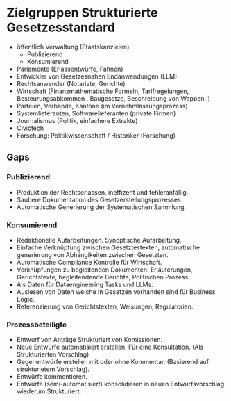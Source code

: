 # Zielgruppen Strukturierte Gesetzesstandard

* öffentlich Verwaltung (Staatskanzleien)
  * Publizierend
  * Konsumierend
* Parlamente (Erlassentwürfe, Fahnen)
* Entwickler von Gesetzesnahen Endanwendungen (LLM)
* Rechtsanwender (Notariate, Gerichte)
* Wirtschaft (Finanzmathematische Formeln, Tarifregelungen, Besteurungsabkommen , Baugesetze, Beschreibung von Wappen..)
* Parteien, Verbände, Kantone (im Vernehmlassungsprozess)
* Systemlieferanten, Softwarelieferanten (private Firmen)
* Journalismus (Politik, einfachere Extrakte)
* Civictech
* Forschung: Politikwissenschaft / Historiker (Forschung)

## Gaps

### Publizierend
* Produktion der Rechtserlassen, ineffizent und fehleranfällig.
* Saubere Dokumentation des Gesetzerstellungsprozesses. 
* Automatische Generierung der Systematischen Sammlung.

### Konsumierend
* Redaktionelle Aufarbeitungen. Synoptische Aufarbeitung.
* Einfache Verknüpfung zwischen Gesetztestexten, automatische generierung von Abhängikeiten zwischen Gesetzten.
* Automatische Compliance Kontrolle für Wirtschaft.
* Verknüpfungen zu begleitenden Dokumenten: Erläuterungen, Gerichtstexte, begleitendende Berichte, Politischen Prozess
* Als Daten für Dataengineering Tasks und LLMs.
* Auslesen von Daten welche in Gesetzen vorhanden sind für Business Logic.
* Referenzierung von Gerichtstexten, Weisungen, Regulatorien.

### Prozessbeteiligte
* Entwurf von Anträge Strukturiert von Komissionen.
* Neue Entwürfe automatisiert erstellen. Für eine Konsultation. (Als Strukturierten Vorschlag)
* Gegenentwürfe erstellen mit oder ohne Kommentar. (Basierend auf strukturietem Vorschlag).
* Entwürfe kommentieren.
* Entwürfe (semi-automatisiert) konsolidieren in neuen Entwurfsvorschlag wiederum Strukturiert.
